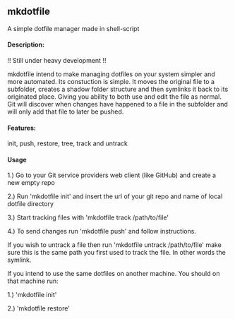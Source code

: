 ## mkdotfile
A simple dotfile manager made in shell-script

#### Description:

!! Still under heavy development !!

mkdotfile intend to make managing dotfiles on your system simpler and more automated. Its constuction is simple. It moves the original file to a subfolder, creates a shadow folder structure and then symlinks it back to its originated place. Giving you ability to both use and edit the file as normal. Git will discover when changes have happened to a file in the subfolder and will only add that file to later be pushed.

#### Features:

init, push, restore, tree, track and untrack

#### Usage

1.) Go to your Git service providers web client (like GitHub) and create a new empty repo

2.) Run 'mkdotfile init' and insert the url of your git repo and name of local dotfile directory

3.) Start tracking files with 'mkdotfile track /path/to/file'

4.) To send changes run 'mkdotfile push' and follow instructions.


If you wish to untrack a file then run 'mkdotfile untrack /path/to/file' make sure this is the same path you first used to track the file. In other words the symlink.


If you intend to use the same dotfiles on another machine. You should on that machine run:

1.) 'mkdotfile init'

2.) 'mkdotfile restore'
